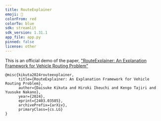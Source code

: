 ```yaml
---
title: RouteExplainer
emoji: 🚗
colorFrom: red
colorTo: blue
sdk: streamlit
sdk_version: 1.31.1
app_file: app.py
pinned: false
license: other 
---
```


This is an official demo of the paper, ["RouteExplainer: An Explanation Framework for Vehicle Routing Problem"](https://arxiv.org/abs/2403.03585)

```
@misc{kikuta2024routeexplainer,
      title={RouteExplainer: An Explanation Framework for Vehicle Routing Problem}, 
      author={Daisuke Kikuta and Hiroki Ikeuchi and Kengo Tajiri and Yuusuke Nakano},
      year={2024},
      eprint={2403.03585},
      archivePrefix={arXiv},
      primaryClass={cs.LG}
}
```